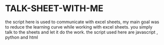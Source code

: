 # TALK-SHEET-WITH-ME
the script here is used to communicate with excel sheets, my main goal was to reduce the learning curve while working with excel sheets. you simply talk to the sheets and let it do the work.
the script used here are javascript , python and html

